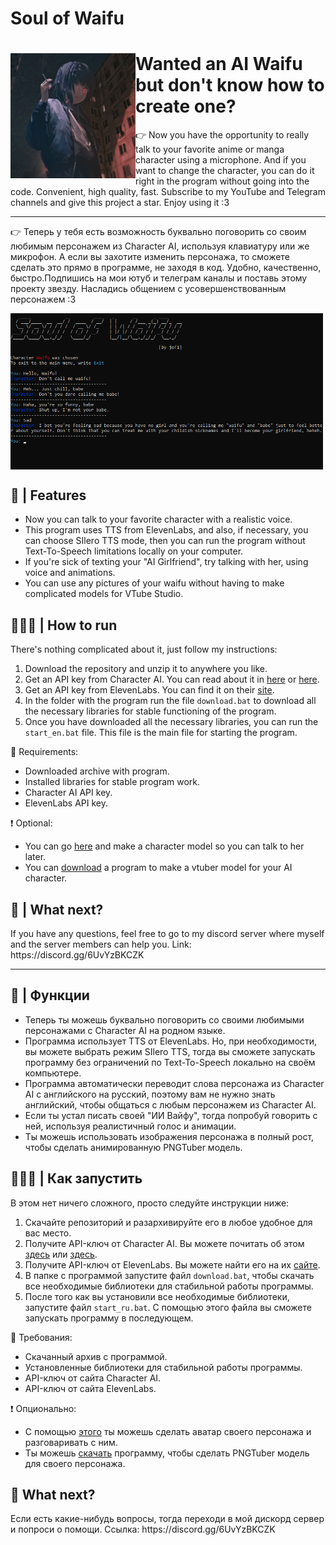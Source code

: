 # Soul of Waifu
<div>
  <img width="200" align="left" src="preview1.jpg"/>
  <h1>Wanted an AI Waifu but don't know how to create one?</h1>
  </p>
</div>
👉 Now you have the opportunity to really talk to your favorite anime or manga character using a microphone. And if you want to change the character, you can do it right in the program without going into the code. Convenient, high quality, fast. Subscribe to my YouTube and Telegram channels and give this project a star. Enjoy using it :3
</p>

-----------------------------------------------------
👉 Теперь у тебя есть возможность буквально поговорить со своим любимым персонажем из Character AI, используя клавиатуру или же микрофон. А если вы захотите изменить персонажа, то сможете сделать это прямо в программе, не заходя в код. Удобно, качественно, быстро.Подпишись на мои ютуб и телеграм каналы и поставь этому проекту звезду. Насладись общением с усовершенствованным персонажем :3
</p>
<img width="500" align="center" src="title.jpg"/>
  
## 🧠 | Features
 - Now you can talk to your favorite character with a realistic voice.
 - This program uses TTS from ElevenLabs, and also, if necessary, you can choose SIlero TTS mode, then you can run the program without Text-To-Speech limitations locally on your computer.
 - If you're sick of texting your "AI Girlfriend", try talking with her, using voice and animations.
 - You can use any pictures of your waifu without having to make complicated models for VTube Studio.

## 👨🏻‍💻 | How to run
There's nothing complicated about it, just follow my instructions:
1) Download the repository and unzip it to anywhere you like.
2) Get an API key from Character AI. You can read about it in [here](https://pycai.gitbook.io/welcome/api/values) or [here](https://github.com/kramcat/CharacterAI/tree/main#-get-token).
3) Get an API key from ElevenLabs. You can find it on their [site](https://elevenlabs.io/subscription).
4) In the folder with the program run the file `download.bat` to download all the necessary libraries for stable functioning of the program.
5) Once you have downloaded all the necessary libraries, you can run the `start_en.bat` file. This file is the main file for starting the program.

📌 Requirements:
- Downloaded archive with program.
- Installed libraries for stable program work.
- Character AI API key.
- ElevenLabs API key.

❗️ Optional:
- You can go [here](https://github.com/pkhungurn/talking-head-anime-3-demo) and make a character model so you can talk to her later.
- You can [download](https://olmewe.itch.io/veadotube-mini) a program to make a vtuber model for your AI character.

## 👀 | What next?
</p> If you have any questions, feel free to go to my discord server where myself and the server members can help you. Link: https://discord.gg/6UvYzBKCZK

-----------------------------------------------------
## 🧠 | Функции
 - Теперь ты можешь буквально поговорить со своими любимыми персонажами с Character AI на родном языке.
 - Программа использует TTS от ElevenLabs. Но, при необходимости, вы можете выбрать режим SIlero TTS, тогда вы сможете запускать программу без ограничений по Text-To-Speech локально на своём компьютере.
 - Программа автоматически переводит слова персонажа из Character AI с английского на русский, поэтому вам не нужно знать английский, чтобы общаться с любым персонажем из Character AI.
 - Если ты устал писать своей "ИИ Вайфу", тогда попробуй говорить с ней, используя реалистичный голос и анимации.
 - Ты можешь использовать изображения персонажа в полный рост, чтобы сделать анимированную PNGTuber модель.

## 👨🏻‍💻 | Как запустить
В этом нет ничего сложного, просто следуйте инструкции ниже:
1) Скачайте репозиторий и разархивируйте его в любое удобное для вас место.
2) Получите API-ключ от Character AI. Вы можете почитать об этом [здесь](https://pycai.gitbook.io/welcome/api/values) или [здесь](https://github.com/kramcat/CharacterAI/tree/main#-get-token).
3) Получите API-ключ от ElevenLabs. Вы можете найти его на их [сайте](https://elevenlabs.io/subscription).
4) В папке с программой запустите файл `download.bat`, чтобы скачать все необходимые библиотеки для стабильной работы программы.
5) После того как вы установили все необходимые библиотеки, запустите файл `start_ru.bat`. С помощью этого файла вы сможете запускать программу в последующем.

📌 Требования:
- Скачанный архив с программой.
- Установленные библиотеки для стабильной работы программы.
- API-ключ от сайта Character AI.
- API-ключ от сайта ElevenLabs.

❗️ Опционально:
- С помощью [этого](https://github.com/pkhungurn/talking-head-anime-3-demo) ты можешь сделать аватар своего персонажа и разговаривать с ним.
- Ты можешь [скачать](https://olmewe.itch.io/veadotube-mini) программу, чтобы сделать PNGTuber модель для своего персонажа.

## 👀 What next?
</p> Если есть какие-нибудь вопросы, тогда переходи в мой дискорд сервер и попроси о помощи. Ссылка: https://discord.gg/6UvYzBKCZK
